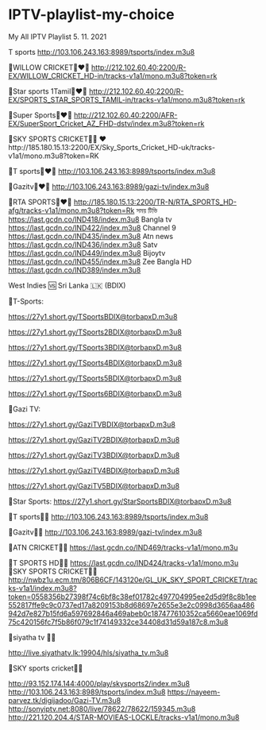 # IPTV-playlist-my-choice
My All IPTV Playlist 5. 11. 2021

T sports
http://103.106.243.163:8989/tsports/index.m3u8

🔗WILLOW CRICKET🏏❤️🏏
http://212.102.60.40:2200/R-EX/WILLOW_CRICKET_HD-in/tracks-v1a1/mono.m3u8?token=rk

🔗Star sports 1Tamil🏏❤️🏏
http://212.102.60.40:2200/R-EX/SPORTS_STAR_SPORTS_TAMIL-in/tracks-v1a1/mono.m3u8?token=rk

🔗Super Sports🏏❤️🏏
http://212.102.60.40:2200/AFR-EX/SuperSport_Cricket_AZ_FHD-dstv/index.m3u8?token=rk

🔗SKY SPORTS CRICKET🏏🏏
❤️http://185.180.15.13:2200/EX/Sky_Sports_Cricket_HD-uk/tracks-v1a1/mono.m3u8?token=RK

🔗T sports🏏❤️🏏
http://103.106.243.163:8989/tsports/index.m3u8

🔗Gazitv🏏❤️🏏
http://103.106.243.163:8989/gazi-tv/index.m3u8

🔗RTA SPORTS🏏❤️🏏
http://185.180.15.13:2200/TR-N/RTA_SPORTS_HD-afg/tracks-v1a1/mono.m3u8?token=Rk
সময় টিভি
https://last.gcdn.co/IND418/index.m3u8
Bangla tv
https://last.gcdn.co/IND422/index.m3u8
Channel 9
https://last.gcdn.co/IND435/index.m3u8
Atn news
https://last.gcdn.co/IND436/index.m3u8
Satv
https://last.gcdn.co/IND449/index.m3u8
Bijoytv
https://last.gcdn.co/IND455/index.m3u8
Zee Bangla HD
https://last.gcdn.co/IND389/index.m3u8

West Indies 🆚 Sri Lanka 🇱🇰 (BDIX)

🔗T-Sports:

https://27y1.short.gy/TSportsBDIX@torbapxD.m3u8

https://27y1.short.gy/TSports2BDIX@torbapxD.m3u8

https://27y1.short.gy/TSports3BDIX@torbapxD.m3u8

https://27y1.short.gy/TSports4BDIX@torbapxD.m3u8

https://27y1.short.gy/TSports5BDIX@torbapxD.m3u8

https://27y1.short.gy/TSports6BDIX@torbapxD.m3u8

🔗Gazi TV:

https://27y1.short.gy/GaziTVBDIX@torbapxD.m3u8

https://27y1.short.gy/GaziTV2BDIX@torbapxD.m3u8

https://27y1.short.gy/GaziTV3BDIX@torbapxD.m3u8

https://27y1.short.gy/GaziTV4BDIX@torbapxD.m3u8

https://27y1.short.gy/GaziTV5BDIX@torbapxD.m3u8

🔗Star Sports: 
https://27y1.short.gy/StarSportsBDIX@torbapxD.m3u8

🔗T sports🏏🏏
http://103.106.243.163:8989/tsports/index.m3u8

🔗Gazitv🏏🏏
http://103.106.243.163:8989/gazi-tv/index.m3u8

🔗ATN CRICKET🏏🏏                                                                                                      https://last.gcdn.co/IND469/tracks-v1a1/mono.m3u

🔗T SPORTS HD🏏🏏
                                                                                                         https://last.gcdn.co/IND424/tracks-v1a1/mono.m3u
🔗SKY SPORTS CRICKET🏏🏏
http://nwbz1u.ecm.tm/806B6CF/143120e/GL_UK_SKY_SPORT_CRICKET/tracks-v1a1/index.m3u8?token=0558356b27398f74c6bf8c38ef01782c497704995ee2d5d9f8c8b1ee552817ffe9c9c0737ed17a8209153b8d68697e2655e3e2c0998d3656aa486942d7e827b15fd6a597692846a469abeb0c187477610352ca5660eae1069fd75c420156fc7f5b86f079c1f74149332ce34408d31d59a187c8.m3u8

🔗siyatha tv 🏏🏏

http://live.siyathatv.lk:19904/hls/siyatha_tv.m3u8

🔗SKY sports cricket🏏🏏

http://93.152.174.144:4000/play/skysports2/index.m3u8
http://103.106.243.163:8989/tsports/index.m3u8
https://nayeem-parvez.tk/digijadoo/Gazi-TV.m3u8
http://sonyiptv.net:8080/live/78622/78622/159345.m3u8
http://221.120.204.4/STAR-MOVIEAS-LOCKLE/tracks-v1a1/mono.m3u8

